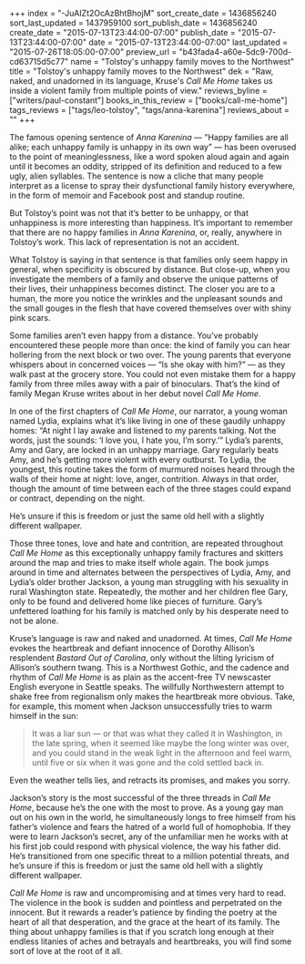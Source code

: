 +++
index = "-JuAIZt2OcAzBhtBhojM"
sort_create_date = 1436856240
sort_last_updated = 1437959100
sort_publish_date = 1436856240
create_date = "2015-07-13T23:44:00-07:00"
publish_date = "2015-07-13T23:44:00-07:00"
date = "2015-07-13T23:44:00-07:00"
last_updated = "2015-07-26T18:05:00-07:00"
preview_url = "b43fada4-a60e-5dc9-700d-cd63715d5c77"
name = "Tolstoy's unhappy family moves to the Northwest"
title = "Tolstoy's unhappy family moves to the Northwest"
dek = "Raw, naked, and unadorned in its language, Kruse's *Call Me Home* takes us inside a violent family from multiple points of view."
reviews_byline = ["writers/paul-constant"]
books_in_this_review = ["books/call-me-home"]
tags_reviews = ["tags/leo-tolstoy", "tags/anna-karenina"]
reviews_about = ""
+++

The famous opening sentence of *Anna Karenina* — "Happy families are all alike; each unhappy family is unhappy in its own way” — has been overused to the point of meaninglessness, like a word spoken aloud again and again until it becomes an oddity, stripped of its definition and reduced to a few ugly, alien syllables. The sentence is now a cliche that many people interpret as a license to spray their dysfunctional family history everywhere, in the form of memoir and Facebook post and standup routine. 

But Tolstoy’s point was not that it’s better to be unhappy, or that unhappiness is more interesting than happiness. It’s important to remember that there are no happy families in *Anna Karenina*, or, really, anywhere in Tolstoy’s work. This lack of representation is not an accident.

What Tolstoy is saying in that sentence is that families only seem happy in general, when specificity is obscured by distance. But close-up, when you investigate the members of a family and observe the unique patterns of their lives, their unhappiness becomes distinct. The closer you are to a human, the more you notice the wrinkles and the unpleasant sounds and the small gouges in the flesh that have covered themselves over with shiny pink scars.

Some families aren’t even happy from a distance. You’ve probably encountered these people more than once: the kind of family you can hear hollering from the next block or two over. The young parents that everyone whispers about in concerned voices — “Is she okay with him?” — as they walk past at the grocery store. You could not even mistake them for a happy family from three miles away with a pair of binoculars. That’s the kind of family Megan Kruse writes about in her debut novel *Call Me Home*.

<div class="break"></div>

In one of the first chapters of *Call Me Home*, our narrator, a young woman named Lydia, explains what it’s like living in one of these gaudily unhappy homes: “At night I lay awake and listened to my parents talking. Not the words, just the sounds: ‘I love you, I hate you, I’m sorry.’” Lydia’s parents, Amy and Gary, are locked in an unhappy marriage. Gary regularly beats Amy, and he’s getting more violent with every outburst. To Lydia, the youngest, this routine takes the form of murmured noises heard through the walls of their home at night: love, anger, contrition. Always in that order, though the amount of time between each of the three stages could expand or contract, depending on the night.

<p class="pull-quote">He’s unsure if this is freedom or just the same old hell with a slightly different wallpaper.</p>

Those three tones, love and hate and contrition, are repeated throughout *Call Me Home* as this exceptionally unhappy family fractures and skitters around the map and tries to make itself whole again. The book jumps around in time and alternates between the perspectives of Lydia, Amy, and Lydia’s older brother Jackson, a young man struggling with his sexuality in rural Washington state. Repeatedly, the mother and her children flee Gary, only to be found and delivered home like pieces of furniture. Gary’s unfettered loathing for his family is matched only by his desperate need to not be alone.

Kruse’s language is raw and naked and unadorned. At times, *Call Me Home* evokes the heartbreak and defiant innocence of Dorothy Allison’s resplendent *Bastard Out of Carolina*, only without the lilting lyricism of Allison’s southern twang. This is a Northwest Gothic, and the cadence and rhythm of *Call Me Home* is as plain as the accent-free TV newscaster English everyone in Seattle speaks. The willfully Northwestern attempt to shake free from regionalism only makes the heartbreak more obvious. Take, for example, this moment when Jackson unsuccessfully tries to warm himself in the sun:

<blockquote>It was a liar sun — or that was what they called it in Washington, in the late spring, when it seemed like maybe the long winter was over, and you could stand in the weak light in the afternoon and feel warm, until five or six when it was gone and the cold settled back in.</blockquote>

Even the weather tells lies, and retracts its promises, and makes you sorry. 

Jackson’s story is the most successful of the three threads in *Call Me Home*, because he’s the one with the most to prove. As a young gay man out on his own in the world, he simultaneously longs to free himself from his father’s violence and fears the hatred of a world full of homophobia. If they were to learn Jackson’s secret, any of the unfamiliar men he works with at his first job could respond with physical violence, the way his father did. He’s transitioned from one specific threat to a million potential threats, and he’s unsure if this is freedom or just the same old hell with a slightly different wallpaper.

*Call Me Home* is raw and uncompromising and at times very hard to read. The violence in the book is sudden and pointless and perpetrated on the innocent. But it rewards a reader’s patience by finding the poetry at the heart of all that desperation, and the grace at the heart of its family. The thing about unhappy families is that if you scratch long enough at their endless litanies of aches and betrayals and heartbreaks, you will find some sort of love at the root of it all. 